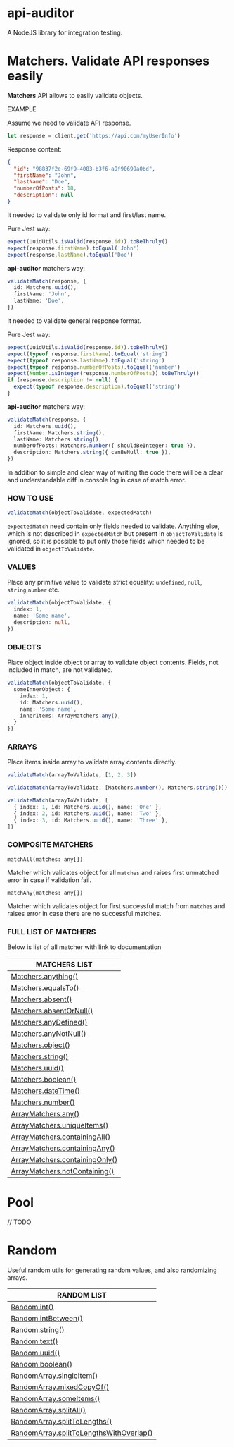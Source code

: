 # api-auditor

A NodeJS library for integration testing.

# Matchers. Validate API responses easily

**Matchers** API allows to easily validate objects.

EXAMPLE

Assume we need to validate API response.

```typescript
let response = client.get('https://api.com/myUserInfo')
```

Response content:

```json
{
  "id": "98837f2e-69f9-4083-b3f6-a9f90699a0bd",
  "firstName": "John",
  "lastName": "Doe",
  "numberOfPosts": 18,
  "description": null
}
```

It needed to validate only id format and first/last name.

Pure Jest way:

```typescript
expect(UuidUtils.isValid(response.id)).toBeThruly()
expect(response.firstName).toEqual('John')
expect(response.lastName).toEqual('Doe')
```

**api-auditor** matchers way:

```typescript
validateMatch(response, {
  id: Matchers.uuid(),
  firstName: 'John',
  lastName: 'Doe',
})
```

It needed to validate general response format.

Pure Jest way:

```typescript
expect(UuidUtils.isValid(response.id)).toBeThruly()
expect(typeof response.firstName).toEqual('string')
expect(typeof response.lastName).toEqual('string')
expect(typeof response.numberOfPosts).toEqual('number')
expect(Number.isInteger(response.numberOfPosts)).toBeThruly()
if (response.description != null) {
  expect(typeof response.description).toEqual('string')
}
```

**api-auditor** matchers way:

```typescript
validateMatch(response, {
  id: Matchers.uuid(),
  firstName: Matchers.string(),
  lastName: Matchers.string(),
  numberOfPosts: Matchers.number({ shouldBeInteger: true }),
  description: Matchers.string({ canBeNull: true }),
})
```

In addition to simple and clear way of writing the code there will be a clear and understandable diff in console log in
case of match error.

### HOW TO USE

```typescript
validateMatch(objectToValidate, expectedMatch)
```

```expectedMatch``` need contain only fields needed to validate. Anything else, which is not described
in ```expectedMatch``` but present in ```objectToValidate``` is ignored, so it is possible to put only those fields
which needed to be validated in ```objectToValidate```.

### VALUES

Place any primitive value to validate strict equality: ```undefined```, ```null```, ```string```,```number``` etc.

```typescript
validateMatch(objectToValidate, {
  index: 1,
  name: 'Some name',
  description: null,
})
```

### OBJECTS

Place object inside object or array to validate object contents. Fields, not included in match, are not validated.

```typescript
validateMatch(objectToValidate, {
  someInnerObject: {
    index: 1,
    id: Matchers.uuid(),
    name: 'Some name',
    innerItems: ArrayMatchers.any(),
  }
})
```

### ARRAYS

Place items inside array to validate array contents directly.

```typescript
validateMatch(arrayToValidate, [1, 2, 3])

validateMatch(arrayToValidate, [Matchers.number(), Matchers.string()])

validateMatch(arrayToValidate, [
  { index: 1, id: Matchers.uuid(), name: 'One' },
  { index: 2, id: Matchers.uuid(), name: 'Two' },
  { index: 3, id: Matchers.uuid(), name: 'Three' },
])
```

### COMPOSITE MATCHERS

```
matchAll(matches: any[])
```

Matcher which validates object for all ```matches``` and raises first unmatched error in case if validation fail.

```
matchAny(matches: any[])
```

Matcher which validates object for first successful match from ```matches``` and raises error in case there are no
successful matches.

### FULL LIST OF MATCHERS

Below is list of all matcher with link to documentation

| MATCHERS LIST                                                                  |
|--------------------------------------------------------------------------------|
| [Matchers.anything()](docs/Matchers.md#Matchersanything)                       |
| [Matchers.equalsTo()](docs/Matchers.md#MatchersequalsTo)                       |
| [Matchers.absent()](docs/Matchers.md#Matchersabsent)                           |
| [Matchers.absentOrNull()](docs/Matchers.md#MatchersabsentOrNull)               |
| [Matchers.anyDefined()](docs/Matchers.md#MatchersanyDefined)                   |
| [Matchers.anyNotNull()](docs/Matchers.md#MatchersanyNotNull)                   |
| [Matchers.object()](docs/Matchers.md#Matchersobject)                           |
| [Matchers.string()](docs/Matchers.md#Matchersstring)                           |
| [Matchers.uuid()](docs/Matchers.md#Matchersuuid)                               |
| [Matchers.boolean()](docs/Matchers.md#Matchersboolean)                         |
| [Matchers.dateTime()](docs/Matchers.md#MatchersdateTime)                       |
| [Matchers.number()](docs/Matchers.md#Matchersnumber)                           |
| [ArrayMatchers.any()](docs/Matchers.md#ArrayMatchersany)                       |
| [ArrayMatchers.uniqueItems()](docs/Matchers.md#ArrayMatchersuniqueItems)       |
| [ArrayMatchers.containingAll()](docs/Matchers.md#ArrayMatcherscontainingAll)   |
| [ArrayMatchers.containingAny()](docs/Matchers.md#ArrayMatcherscontainingAny)   |
| [ArrayMatchers.containingOnly()](docs/Matchers.md#ArrayMatcherscontainingOnly) |
| [ArrayMatchers.notContaining()](docs/Matchers.md#ArrayMatchersnotContaining)   |

# Pool

// TODO

# Random

Useful random utils for generating random values, and also randomizing arrays.

| RANDOM LIST                                                                                    |
|------------------------------------------------------------------------------------------------|
| [Random.int()](docs/Random.md#Randomint)                                                       |
| [Random.intBetween()](docs/Random.md#RandomintBetween)                                         |
| [Random.string()](docs/Random.md#Randomstring)                                                 |
| [Random.text()](docs/Random.md#Randomtext)                                                     |
| [Random.uuid()](docs/Random.md#Randomuuid)                                                     |
| [Random.boolean()](docs/Random.md#Randomboolean)                                               |
| [RandomArray.singleItem()](docs/Random.md#RandomArraysingleItem)                               |
| [RandomArray.mixedCopyOf()](docs/Random.md#RandomArraymixedCopyOf)                             |
| [RandomArray.someItems()](docs/Random.md#RandomArraysomeItems)                                 |
| [RandomArray.splitAll()](docs/Random.md#RandomArraysplitAll)                                   |
| [RandomArray.splitToLengths()](docs/Random.md#RandomArraysplitToLengths)                       |
| [RandomArray.splitToLengthsWithOverlap()](docs/Random.md#RandomArraysplitToLengthsWithOverlap) |
